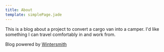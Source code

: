 ```yaml
---
title: About
template: simplePage.jade
---
```


This is a blog about a project to convert a cargo van into a camper. I'd like something I can travel comfortably in and work from.

Blog powered by [Wintersmith](https://github.com/jnordberg/wintersmith)
 